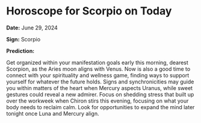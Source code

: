 # Horoscope for Scorpio on Today

**Date:** June 29, 2024

**Sign:** Scorpio

**Prediction:**

Get organized within your manifestation goals early this morning, dearest Scorpion, as the Aries moon aligns with Venus. Now is also a good time to connect with your spirituality and wellness game, finding ways to support yourself for whatever the future holds. Signs and synchronicities may guide you within matters of the heart when Mercury aspects Uranus, while sweet gestures could reveal a new admirer. Focus on shedding stress that built up over the workweek when Chiron stirs this evening, focusing on what your body needs to reclaim calm. Look for opportunities to expand the mind later tonight once Luna and Mercury align.
